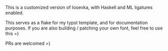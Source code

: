 This is a customized version of Iosevka, with Haskell and ML ligatures enabled.

This serves as a flake for my typst template, and for documentation purposes. If
you are also building / patching your own font, feel free to use this =)

PRs are welcomed =)

<!--
vim:textwidth=80
-->
